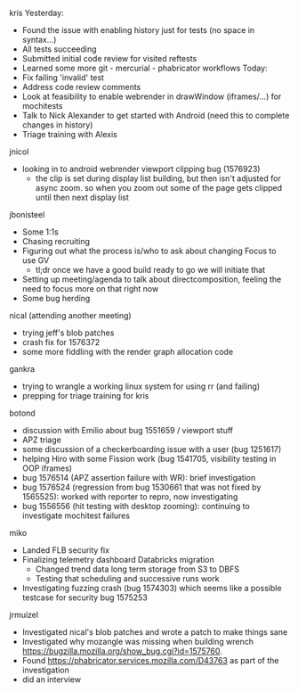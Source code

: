 kris
Yesterday:
  * Found the issue with enabling history just for tests (no space in syntax...)
  * All tests succeeding
  * Submitted initial code review for visited reftests
  * Learned some more git - mercurial - phabricator workflows
Today:
  * Fix failing 'invalid' test
  * Address code review comments
  * Look at feasibility to enable webrender in drawWindow (iframes/...) for mochitests
  * Talk to Nick Alexander to get started with Android (need this to complete changes in history)
  * Triage training with Alexis

jnicol
  * looking in to android webrender viewport clipping bug (1576923)
    * the clip is set during display list building, but then isn't adjusted for async zoom. so when you zoom out some of the page gets clipped until then next display list

jbonisteel
  * Some 1:1s
  * Chasing recruiting 
  * Figuring out what the process is/who to ask about changing Focus to use GV
    * tl;dr once we have a good build ready to go we will initiate that
  * Setting up meeting/agenda to talk about directcomposition, feeling the need to focus more on that right now
  * Some bug herding

nical (attending another meeting)
  * trying jeff's blob patches
  * crash fix for 1576372
  * some more fiddling with the render graph allocation code

gankra
  * trying to wrangle a working linux system for using rr (and failing)
  * prepping for triage training for kris

botond
  * discussion with Emilio about bug 1551659 / viewport stuff 
  * APZ triage 
  * some discussion of a checkerboarding issue with a user (bug 1251617) 
  * helping Hiro with some Fission work (bug 1541705, visibility testing in OOP iframes) 
  * bug 1576514 (APZ assertion failure with WR): brief investigation 
  * bug 1576524 (regression from bug 1530661 that was not fixed by 1565525): worked with reporter to repro, now investigating
  * bug 1556556 (hit testing with desktop zooming): continuing to investigate mochitest failures

miko
  * Landed FLB security fix
  * Finalizing telemetry dashboard Databricks migration
    * Changed trend data long term storage from S3 to DBFS
    * Testing that scheduling and successive runs work
  * Investigating fuzzing crash (bug 1574303) which seems like a possible testcase for security bug 1575253

jrmuizel
  * Investigated nical's blob patches and wrote a patch to make things sane
  * Investigated why mozangle was missing when building wrench https://bugzilla.mozilla.org/show_bug.cgi?id=1575760.
  * Found https://phabricator.services.mozilla.com/D43763 as part of the investigation
  * did an interview

